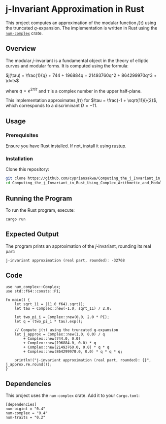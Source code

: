 # j-Invariant Approximation in Rust

This project computes an approximation of the modular function $j(\tau)$ using the truncated $q$-expansion. The implementation is written in Rust using the [`num-complex`](https://docs.rs/num-complex) crate.

## Overview

The modular $j$-invariant is a fundamental object in the theory of elliptic curves and modular forms. It is computed using the formula:

$j(\tau) = \frac{1}{q} + 744 + 196884q + 21493760q^2 + 864299970q^3 + \dots$

where $q = e^{2\pi i \tau}$ and $\tau$ is a complex number in the upper half-plane.

This implementation approximates $j(\tau)$ for $\tau = \frac{-1 + \sqrt{11}i}{2}$, which corresponds to a discriminant $D = -11$.

## Usage

### Prerequisites

Ensure you have Rust installed. If not, install it using [rustup](https://rustup.rs/).

### Installation

Clone this repository:

```sh
git clone https://github.com/cypriansakwa/Computing_the_j_Invariant_in_Rust_Using_Complex_Arithmetic_and_Modular_Functions.git
cd Computing_the_j_Invariant_in_Rust_Using_Complex_Arithmetic_and_Modular_Functions
```
## Running the Program
To run the Rust program, execute:
```
cargo run
```
## Expected Output
The program prints an approximation of the $j$-invariant, rounding its real part:
```
j-invariant approximation (real part, rounded): -32768
```
## Code
```
use num_complex::Complex;
use std::f64::consts::PI;

fn main() {
    let sqrt_11 = (11.0_f64).sqrt();
    let tau = Complex::new(-1.0, sqrt_11) / 2.0;

    let two_pi_i = Complex::new(0.0, 2.0 * PI);
    let q = (two_pi_i * tau).exp();

    // Compute j(τ) using the truncated q-expansion
    let j_approx = Complex::new(1.0, 0.0) / q
        + Complex::new(744.0, 0.0)
        + Complex::new(196884.0, 0.0) * q
        + Complex::new(21493760.0, 0.0) * q * q
        + Complex::new(864299970.0, 0.0) * q * q * q;

    println!("j-invariant approximation (real part, rounded): {}", j_approx.re.round());
}
```
## Dependencies
This project uses the `num-complex` crate. Add it to your `Cargo.toml`:
```
[dependencies]
num-bigint = "0.4"
num-complex = "0.4"
num-traits = "0.2"
```

